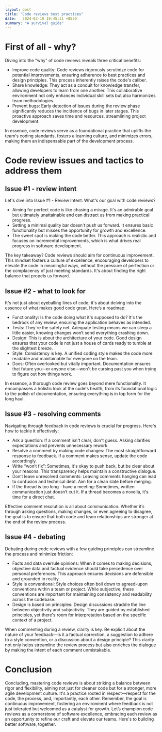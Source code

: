 ```yaml
---
layout: post
title: "Code reviews best practices"
date:   2024-03-19 19:45:31 +0530
summary: "A survival guide"
---
```


# First of all - why?

Diving into the "why" of code reviews reveals three critical benefits:

* Improve code quality: Code reviews rigorously scrutinize code for potential improvements, ensuring adherence to best practices and design principles. This process inherently raises the code's caliber.
* Share knowledge: They act as a conduit for knowledge transfer, allowing developers to learn from one another. This collaborative environment not only enhances individual skill sets but also harmonizes team methodologies.
* Prevent bugs: Early detection of issues during the review phase significantly reduces the incidence of bugs in later stages. This proactive approach saves time and resources, streamlining project development.

In essence, code reviews serve as a foundational practice that uplifts the team's coding standards, fosters a learning culture, and minimizes errors, making them an indispensable part of the development process.

# Code review issues and tactics to address them

## Issue #1 - review intent

Let's dive into Issue #1 - Review Intent: What's our goal with code reviews?

* Aiming for perfect code is like chasing a mirage. It's an admirable goal but ultimately unattainable and can distract us from making practical progress.
* Setting a minimal quality bar doesn't push us forward. It ensures basic functionality but misses the opportunity for growth and excellence.
* The sweet spot is making the code better. This approach is realistic and focuses on incremental improvements, which is what drives real progress in software development.


The key takeaway? Code reviews should aim for continuous improvement. This mindset fosters a culture of excellence, encouraging developers to elevate the code in meaningful ways, without the pressure of perfection or the complacency of just meeting standards. It's about finding the right balance that propels us forward.

## Issue #2 - what to look for

It's not just about eyeballing lines of code; it's about delving into the essence of what makes good code great. Here’s a roadmap:

* Functionality: Is the code doing what it's supposed to do? It's the bedrock of any review, ensuring the application behaves as intended.
* Tests: They're the safety net. Adequate testing means we can sleep a little easier, knowing changes won’t send everything crashing down.
* Design: This is about the architecture of your code. Good design ensures that your code is not just a house of cards ready to tumble at the slightest breeze.
* Style: Consistency is key. A unified coding style makes the code more readable and maintainable for everyone on the team.
* Docs: Often overlooked but vitally important. Documentation ensures that future you—or anyone else—won't be cursing past you when trying to figure out how things work.

In essence, a thorough code review goes beyond mere functionality. It encompasses a holistic look at the code's health, from its foundational logic to the polish of documentation, ensuring everything is in top form for the long haul.

## Issue #3 - resolving comments

Navigating through feedback in code reviews is crucial for progress. Here's how to tackle it effectively:

* Ask a question: If a comment isn't clear, don't guess. Asking clarifies expectations and prevents unnecessary rework.
* Resolve a comment by making code changes: The most straightforward response to feedback. If a comment makes sense, update the code accordingly.
* Write “won’t fix”: Sometimes, it's okay to push back, but be clear about your reasons. This transparency helps maintain a constructive dialogue.
* Don’t leave unresolved comments: Leaving comments hanging can lead to confusion and technical debt. Aim for a clean slate before merging.
* If the thread is too long - have a meeting: Sometimes, written communication just doesn’t cut it. If a thread becomes a novella, it's time for a direct chat.

Effective comment resolution is all about communication. Whether it’s through asking questions, making changes, or even agreeing to disagree, the goal is to ensure that both code and team relationships are stronger at the end of the review process.

## Issue #4 - debating

Debating during code reviews with a few guiding principles can streamline the process and minimize friction:

* Facts and data overrule opinions: When it comes to making decisions, objective data and factual evidence should take precedence over personal preferences. This approach ensures decisions are defensible and grounded in reality.
* Style is conventional: Style choices often boil down to agreed-upon conventions within a team or project. While subjective, these conventions are important for maintaining consistency and readability across the codebase.
* Design is based on principles: Design discussions straddle the line between objectivity and subjectivity. They are guided by established principles, yet there's room for interpretation based on the specific context of a project.

When commenting during a review, clarity is key. Be explicit about the nature of your feedback—is it a factual correction, a suggestion to adhere to a style convention, or a discussion about a design principle? This clarity not only helps streamline the review process but also enriches the dialogue by making the intent of each comment unmistakable.

# Conclusion


Concluding, mastering code reviews is about striking a balance between rigor and flexibility, aiming not just for cleaner code but for a stronger, more agile development culture. It's a practice rooted in respect—respect for the code, the process, and, importantly, each other. Remember, the goal is continuous improvement, fostering an environment where feedback is not just tolerated but welcomed as a catalyst for growth. Let’s champion code reviews as a cornerstone of software excellence, embracing each review as an opportunity to refine our craft and elevate our teams. Here's to building better software, together.

